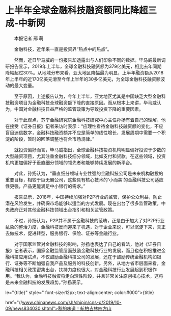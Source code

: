 # 上半年全球金融科技融资额同比降超三成-中新网

　　本报记者 邢 萌

　　金融科技，近年来一直是投资界“热点中的热点”。

　　然而，近日毕马威的一份报告却透露出与人们印象不同的数据。毕马威最新调研报告显示，2019年上半年，全球金融科技融资额为379亿美元，相比去年同期降幅超过30%。从地域分布来看，亚太地区降幅最为明显，上半年融资额从2018年上半年的近170亿美元滑至今年上半年的30多亿美元，为全球金融科技融资额波动的最大变量。

　　至于原因，上述报告认为，今年上半年，亚太地区尤其是中国缺乏大型金融科技融资项目为金融科技全球融资额下降的直接原因。而从根本上来讲，毕马威认为，中国对金融科技日益严格的监管政策为导致投资下降的重要因素。

　　对于此观点，苏宁金融研究院金融科技研究中心主任孙扬有着自己的理解，他在接受《证券日报》记者采访时表示：“应理性看待金融科技融资额的变化，不应盲目迷信数字，金融科技融资额并不应是简单的线性增长，发展周期中需要一个积淀的阶段，暂时的回落调整也符合市场规律。”

　　就投资偏好而言，毕马威指出，全球金融科技投资机构明显偏好投资于少数的大型融资项目，尤其注重金融科技细分领域，比如支付和贷款。在这些领域，投资机构更加偏好于垂直细分领域的领先者和能够持续发展的新平台。

　　对此，孙扬认为，“垂直细分领域专业性强的金融科技公司是未来机构融投的重要目标，相较于巨无霸公司，这些具有核心技术的‘小而美’的金融科技公司适应性更强，产品更能满足中小银行的需求。”

　　报告显示，2018年，中国持续加强对P2P行业的监管，保护公众利益，防止潜在风险发生，并确保市场能够以适当的方式发展。现在出台了很多监管政策，中央政府正对其他金融科技领域出台指引和相关监管政策。

　　不过，孙扬认为，P2P并不属于金融科技的范畴，正是由于加大了对P2P行业乱象的整治力度，金融科技反而迎来了机遇，对于企业来说，可以沉淀下来，真正去做技术，促进转型，服务银行、保险、证券等金融行业。

　　对于国家监管对金融科技的影响，孙扬也表达了自己的看法，他对《证券日报》记者表示，国家金融监管层面鼓励金融科技行业的发展，而且也在积极推进金融科技应用试点，不仅鼓励金融科技公司的发展，还在于鼓励传统金融机构如银行、证券等不断加强自我产品及服务的科技创新。另外，从地方省市层面来看，金融科技相关政策密集出台，扶持力度也很大，对金融科技行业发展起到积极作用。“我认为，金融科技融资将走向理性阶段，并且非常关注原创核心技术，这将是未来金融科技的发展趋势。”孙扬表示。

le="{title}" style=" font-size:12px; text-align:center; color:#000">{title}

href="//www.chinanews.com/sh/shipin/cns-d/2019/10-09/news834030.shtml">秋的味道！航拍吉林四方山
